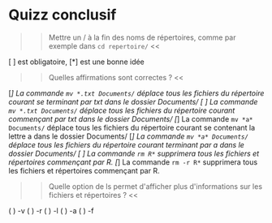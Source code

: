 # Quizz conclusif



>> Mettre un / à la fin des noms de répertoires, comme par exemple dans `cd repertoire/` <<

[ ] est obligatoire,
[*] est une bonne idée

>> Quelles affirmations sont correctes ? <<

[*] La commande `mv *.txt Documents/` déplace tous les fichiers du répertoire courant se terminant par txt dans le dossier Documents/
[ ] La commande `mv *.txt Documents/` déplace tous les fichiers du répertoire courant commençant par txt dans le dossier Documents/
[*] La commande `mv *a* Documents/` déplace tous les fichiers du répertoire courant se contenant la lettre a dans le dossier Documents/
[*] La commande `mv *a* Documents/` déplace tous les fichiers du répertoire courant terminant par a dans le dossier Documents/
[ ] La commande `rm R*` supprimera tous les fichiers et répertoires commençant par R.
[*] La commande `rm -r R*` supprimera tous les fichiers et répertoires commençant par R.

>> Quelle option de ls permet d'afficher plus d'informations sur les fichiers et répertoires ? <<

( ) -v
( ) -r
( ) -l
( ) -a
( ) -f
